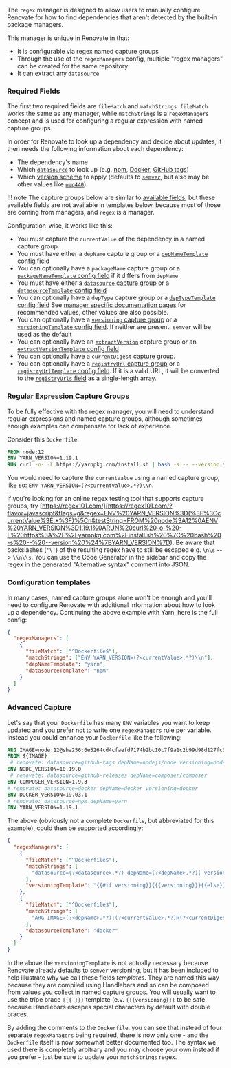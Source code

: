 The `regex` manager is designed to allow users to manually configure Renovate for how to find dependencies that aren't detected by the built-in package managers.

This manager is unique in Renovate in that:

- It is configurable via regex named capture groups
- Through the use of the `regexManagers` config, multiple "regex managers" can be created for the same repository
- It can extract any `datasource`

### Required Fields

The first two required fields are `fileMatch` and `matchStrings`. `fileMatch` works the same as any manager, while `matchStrings` is a `regexManagers` concept and is used for configuring a regular expression with named capture groups.

In order for Renovate to look up a dependency and decide about updates, it then needs the following information about each dependency:

- The dependency's name
- Which [`datasource`](https://docs.renovatebot.com/modules/datasource/#supported-datasources) to look up (e.g. [npm](https://docs.renovatebot.com/modules/datasource/#npm-datasource), [Docker](https://docs.renovatebot.com/modules/datasource/#docker-datasource), [GitHub tags](https://docs.renovatebot.com/modules/datasource/#github-tags-datasource))
- Which [version scheme](https://docs.renovatebot.com/modules/versioning/#supported-versioning) to apply (defaults to [`semver`](https://docs.renovatebot.com/modules/versioning/#semantic-versioning), but also may be other values like [`pep440`](https://docs.renovatebot.com/modules/versioning/#pep440-versioning))

<!-- prettier-ignore -->
!!! note
The capture groups below are similar to [available fields](https://docs.renovatebot.com/templates/#other-available-fields), but these available fields are not available in templates below, because most of those are coming from managers, and `regex` is a manager.

Configuration-wise, it works like this:

- You must capture the `currentValue` of the dependency in a named capture group
- You must have either a `depName` capture group or a [`depNameTemplate` config field](https://docs.renovatebot.com/configuration-options/#depnametemplate)
- You can optionally have a `packageName` capture group or a [`packageNameTemplate` config field](https://docs.renovatebot.com/configuration-options/#packagenametemplate) if it differs from `depName`
- You must have either a [`datasource` capture group](https://docs.renovatebot.com/modules/datasource/#supported-datasources) or a [`datasourceTemplate` config field](https://docs.renovatebot.com/configuration-options/#datasourcetemplate)
- You can optionally have a `depType` capture group or a [`depTypeTemplate` config field](https://docs.renovatebot.com/configuration-options/#deptypetemplate)
  See [manager specific documentation pages](https://docs.renovatebot.com/modules/manager/#supported-managers) for recommended values, other values are also possible.
- You can optionally have a [`versioning` capture group](https://docs.renovatebot.com/modules/versioning/#supported-versioning) or a [`versioningTemplate` config field](https://docs.renovatebot.com/configuration-options/#versioningtemplate). If neither are present, `semver` will be used as the default
- You can optionally have an [`extractVersion`](https://docs.renovatebot.com/configuration-options/#extractversion) capture group or an [`extractVersionTemplate` config field](https://docs.renovatebot.com/configuration-options/#extractversiontemplate)
- You can optionally have a [`currentDigest` capture group](https://docs.renovatebot.com/configuration-options/#digest).
- You can optionally have a [`registryUrl` capture group](https://docs.renovatebot.com/configuration-options/#registryurls) or a [`registryUrlTemplate` config field](https://docs.renovatebot.com/configuration-options/#registryurltemplate). If it is a valid URL, it will be converted to the [`registryUrls` field](https://docs.renovatebot.com/configuration-options/#registryurls) as a single-length array.

### Regular Expression Capture Groups

To be fully effective with the regex manager, you will need to understand regular expressions and named capture groups, although sometimes enough examples can compensate for lack of experience.

Consider this `Dockerfile`:

```Dockerfile
FROM node:12
ENV YARN_VERSION=1.19.1
RUN curl -o- -L https://yarnpkg.com/install.sh | bash -s -- --version ${YARN_VERSION}
```

You would need to capture the `currentValue` using a named capture group, like so: `ENV YARN_VERSION=(?<currentValue>.*?)\\n`.

If you're looking for an online regex testing tool that supports capture groups, try [https://regex101.com/](<https://regex101.com/?flavor=javascript&flags=g&regex=ENV%20YARN_VERSION%3D(%3F%3CcurrentValue%3E.*%3F)%5Cn&testString=FROM%20node%3A12%0AENV%20YARN_VERSION%3D1.19.1%0ARUN%20curl%20-o-%20-L%20https%3A%2F%2Fyarnpkg.com%2Finstall.sh%20%7C%20bash%20-s%20--%20--version%20%24%7BYARN_VERSION%7D>).
Be aware that backslashes (`'\'`) of the resulting regex have to still be escaped e.g. `\n\s` --> `\\n\\s`.
You can use the Code Generator in the sidebar and copy the regex in the generated "Alternative syntax" comment into JSON.

### Configuration templates

In many cases, named capture groups alone won't be enough and you'll need to configure Renovate with additional information about how to look up a dependency. Continuing the above example with Yarn, here is the full config:

```json
{
  "regexManagers": [
    {
      "fileMatch": ["^Dockerfile$"],
      "matchStrings": ["ENV YARN_VERSION=(?<currentValue>.*?)\\n"],
      "depNameTemplate": "yarn",
      "datasourceTemplate": "npm"
    }
  ]
}
```

### Advanced Capture

Let's say that your `Dockerfile` has many `ENV` variables you want to keep updated and you prefer not to write one `regexManagers` rule per variable. Instead you could enhance your `Dockerfile` like the following:

```Dockerfile
ARG IMAGE=node:12@sha256:6e5264cd4cfaefd7174b2bc10c7f9a1c2b99d98d127fc57a802d264da9fb43bd
FROM ${IMAGE}
 # renovate: datasource=github-tags depName=nodejs/node versioning=node
ENV NODE_VERSION=10.19.0
 # renovate: datasource=github-releases depName=composer/composer
ENV COMPOSER_VERSION=1.9.3
# renovate: datasource=docker depName=docker versioning=docker
ENV DOCKER_VERSION=19.03.1
# renovate: datasource=npm depName=yarn
ENV YARN_VERSION=1.19.1
```

The above (obviously not a complete `Dockerfile`, but abbreviated for this example), could then be supported accordingly:

```json
{
  "regexManagers": [
    {
      "fileMatch": ["^Dockerfile$"],
      "matchStrings": [
        "datasource=(?<datasource>.*?) depName=(?<depName>.*?)( versioning=(?<versioning>.*?))?\\sENV .*?_VERSION=(?<currentValue>.*)\\s"
      ],
      "versioningTemplate": "{{#if versioning}}{{{versioning}}}{{else}}semver{{/if}}"
    },
    {
      "fileMatch": ["^Dockerfile$"],
      "matchStrings": [
        "ARG IMAGE=(?<depName>.*?):(?<currentValue>.*?)@(?<currentDigest>sha256:[a-f0-9]+)s"
      ],
      "datasourceTemplate": "docker"
    }
  ]
}
```

In the above the `versioningTemplate` is not actually necessary because Renovate already defaults to `semver` versioning, but it has been included to help illustrate why we call these fields _templates_. They are named this way because they are compiled using Handlebars and so can be composed from values you collect in named capture groups. You will usually want to use the tripe brace `{{{ }}}` template (e.v. `{{{versioning}}}` to be safe because Handlebars escapes special characters by default with double braces.

By adding the comments to the `Dockerfile`, you can see that instead of four separate `regexManagers` being required, there is now only one - and the `Dockerfile` itself is now somewhat better documented too. The syntax we used there is completely arbitrary and you may choose your own instead if you prefer - just be sure to update your `matchStrings` regex.
